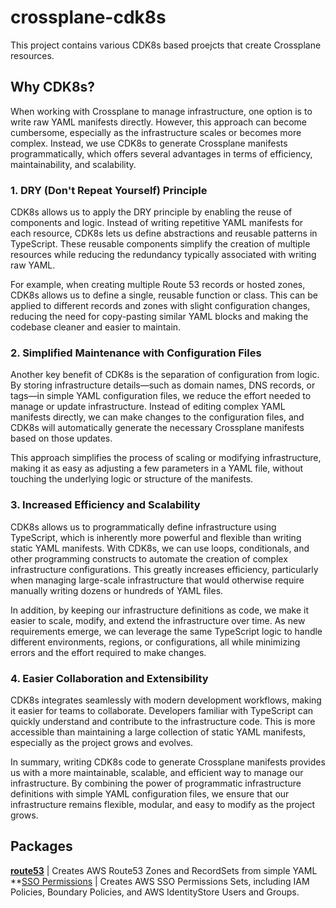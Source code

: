 # crossplane-cdk8s

This project contains various CDK8s based proejcts that create Crossplane resources.

## Why CDK8s?

When working with Crossplane to manage infrastructure, one option is to write raw YAML manifests directly. However, this approach can become cumbersome, especially as the infrastructure scales or becomes more complex. Instead, we use CDK8s to generate Crossplane manifests programmatically, which offers several advantages in terms of efficiency, maintainability, and scalability.

### 1. DRY (Don't Repeat Yourself) Principle

CDK8s allows us to apply the DRY principle by enabling the reuse of components and logic. Instead of writing repetitive YAML manifests for each resource, CDK8s lets us define abstractions and reusable patterns in TypeScript. These reusable components simplify the creation of multiple resources while reducing the redundancy typically associated with writing raw YAML.

For example, when creating multiple Route 53 records or hosted zones, CDK8s allows us to define a single, reusable function or class. This can be applied to different records and zones with slight configuration changes, reducing the need for copy-pasting similar YAML blocks and making the codebase cleaner and easier to maintain.

### 2. Simplified Maintenance with Configuration Files

Another key benefit of CDK8s is the separation of configuration from logic. By storing infrastructure details—such as domain names, DNS records, or tags—in simple YAML configuration files, we reduce the effort needed to manage or update infrastructure. Instead of editing complex YAML manifests directly, we can make changes to the configuration files, and CDK8s will automatically generate the necessary Crossplane manifests based on those updates.

This approach simplifies the process of scaling or modifying infrastructure, making it as easy as adjusting a few parameters in a YAML file, without touching the underlying logic or structure of the manifests.

### 3. Increased Efficiency and Scalability

CDK8s allows us to programmatically define infrastructure using TypeScript, which is inherently more powerful and flexible than writing static YAML manifests. With CDK8s, we can use loops, conditionals, and other programming constructs to automate the creation of complex infrastructure configurations. This greatly increases efficiency, particularly when managing large-scale infrastructure that would otherwise require manually writing dozens or hundreds of YAML files.

In addition, by keeping our infrastructure definitions as code, we make it easier to scale, modify, and extend the infrastructure over time. As new requirements emerge, we can leverage the same TypeScript logic to handle different environments, regions, or configurations, all while minimizing errors and the effort required to make changes.

### 4. Easier Collaboration and Extensibility

CDK8s integrates seamlessly with modern development workflows, making it easier for teams to collaborate. Developers familiar with TypeScript can quickly understand and contribute to the infrastructure code. This is more accessible than maintaining a large collection of static YAML manifests, especially as the project grows and evolves.

In summary, writing CDK8s code to generate Crossplane manifests provides us with a more maintainable, scalable, and efficient way to manage our infrastructure. By combining the power of programmatic infrastructure definitions with simple YAML configuration files, we ensure that our infrastructure remains flexible, modular, and easy to modify as the project grows.

## Packages

**[route53](./route53)** | Creates AWS Route53 Zones and RecordSets from simple YAML
**[SSO Permissions](./sso-permissions) | Creates AWS SSO Permissions Sets, including IAM Policies, Boundary Policies, and AWS IdentityStore Users and Groups.
